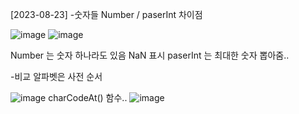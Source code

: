 [2023-08-23]
-숫자들
Number / paserInt 차이점

![image](https://github.com/oidolee/study/assets/85022962/9938e9ea-4fce-4868-9591-68510c85db74)
![image](https://github.com/oidolee/study/assets/85022962/96f21578-3b61-48a5-86e1-60380f39a504)

Number 는 숫자 하나라도 있음 NaN 표시
paserInt 는 최대한 숫자 뽑아줌..

-비교
알파벳은 사전 순서

![image](https://github.com/oidolee/study/assets/85022962/c35dc2cf-1f92-49d7-80d3-b68e3738265d)
charCodeAt() 함수..
![image](https://github.com/oidolee/study/assets/85022962/41452834-a104-4dc4-9f35-f855467f6de7)


